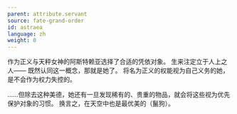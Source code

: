 ```yaml
---
parent: attribute.servant
source: fate-grand-order
id: astraea
language: zh
weight: 0
---
```


作为正义与天秤女神的阿斯特赖亚选择了合适的凭依对象。
生来注定立于人上之人——
既然认同这一概念，那就是她了。
将名为正义的权能视为自己义务的她，是不会作为权力失控的。

……但除去这种美德，她还有一旦发现稀有的、贵重的物品，就会将这些视为优先保护对象的习惯。
换言之，在天空中也是最优美的（鬣狗）。
